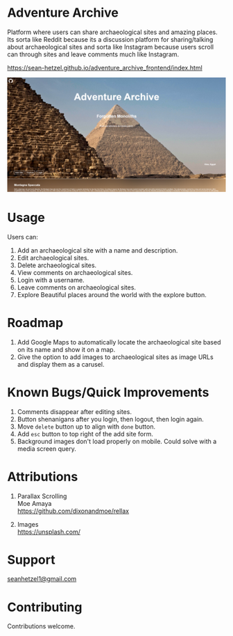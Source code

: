 # Adventure Archive

Platform where users can share archaeological sites and amazing places. Its sorta like Reddit because its a discussion platform for sharing/talking about archaeological sites and sorta like Instagram because users scroll can through sites and leave comments much like Instagram.

https://sean-hetzel.github.io/adventure_archive_frontend/index.html

![Adventure Archive](adventure-archive-screenshot-3.png)

# Usage

Users can:

1. Add an archaeological site with a name and description.
2. Edit archaeological sites.
3. Delete archaeological sites.
4. View comments on archaeological sites.
5. Login with a username.
6. Leave comments on archaeological sites.
7. Explore Beautiful places around the world with the explore button.

# Roadmap

1. Add Google Maps to automatically locate the archaeological site based on its name and show it on a map.
2. Give the option to add images to archaeological sites as image URLs and display them as a carusel.

# Known Bugs/Quick Improvements
1. Comments disappear after editing sites.
2. Button shenanigans after you login, then logout, then login again.
3. Move `delete` button up to align with `done` button.
4. Add `esc` button to top right of the add site form.
5. Background images don't load properly on mobile. Could solve with a media screen query. 

# Attributions 
1. Parallax Scrolling<br>
Moe Amaya<br>
https://github.com/dixonandmoe/rellax

2. Images<br>
https://unsplash.com/

# Support

seanhetzel1@gmail.com

# Contributing

Contributions welcome.